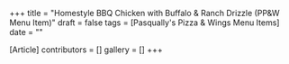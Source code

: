 +++
title = "Homestyle BBQ Chicken with Buffalo & Ranch Drizzle (PP&W Menu Item)"
draft = false
tags = [Pasqually's Pizza & Wings Menu Items]
date = ""

[Article]
contributors = []
gallery = []
+++